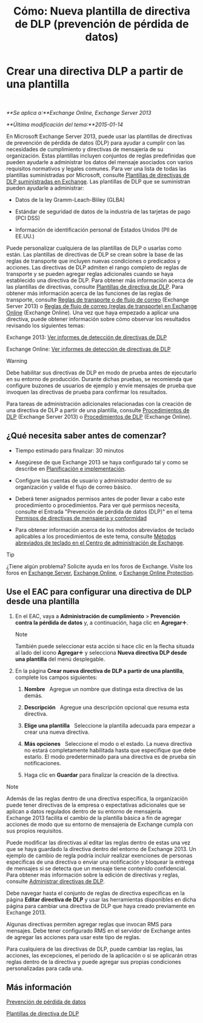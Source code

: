 ﻿---
title: 'Cómo: Nueva plantilla de directiva de DLP (prevención de pérdida de datos)'
TOCTitle: Crear una directiva DLP a partir de una plantilla
ms:assetid: 4432ef8b-6108-48d3-b2af-43ef5b40d2bc
ms:mtpsurl: https://technet.microsoft.com/es-es/library/JJ150515(v=EXCHG.150)
ms:contentKeyID: 48267642
ms.date: 04/23/2018
mtps_version: v=EXCHG.150
ms.translationtype: HT
---

# Crear una directiva DLP a partir de una plantilla

 

_**Se aplica a:**Exchange Online, Exchange Server 2013_

_**Última modificación del tema:**2015-01-14_

En Microsoft Exchange Server 2013, puede usar las plantillas de directivas de prevención de pérdida de datos (DLP) para ayudar a cumplir con las necesidades de cumplimiento y directivas de mensajería de su organización. Estas plantillas incluyen conjuntos de reglas predefinidas que pueden ayudarle a administrar los datos del mensaje asociados con varios requisitos normativos y legales comunes. Para ver una lista de todas las plantillas suministradas por Microsoft, consulte [Plantillas de directivas de DLP suministradas en Exchange](dlp-policy-templates-supplied-in-exchange-exchange-2013-help.md). Las plantillas de DLP que se suministran pueden ayudarle a administrar:

  - Datos de la ley Gramm-Leach-Bliley (GLBA)

  - Estándar de seguridad de datos de la industria de las tarjetas de pago (PCI DSS)

  - Información de identificación personal de Estados Unidos (PII de EE.UU.)

Puede personalizar cualquiera de las plantillas de DLP o usarlas como están. Las plantillas de directivas de DLP se crean sobre la base de las reglas de transporte que incluyen nuevas condiciones o predicados y acciones. Las directivas de DLP admiten el rango completo de reglas de transporte y se pueden agregar reglas adicionales cuando se haya establecido una directiva de DLP. Para obtener más información acerca de las plantillas de directivas, consulte [Plantillas de directiva de DLP](dlp-policy-templates-exchange-2013-help.md). Para obtener más información acerca de las funciones de las reglas de transporte, consulte [Reglas de transporte o de flujo de correo](mail-flow-rules-transport-rules-in-exchange-2013-exchange-2013-help.md) (Exchange Server 2013) o [Reglas de flujo de correo (reglas de transporte) en Exchange Online](https://technet.microsoft.com/es-es/library/jj919238\(v=exchg.150\)) (Exchange Online). Una vez que haya empezado a aplicar una directiva, puede obtener información sobre cómo observar los resultados revisando los siguientes temas:

Exchange 2013: [Ver informes de detección de directivas de DLP](view-dlp-policy-detection-reports-exchange-2013-help.md)

Exchange Online: [Ver informes de detección de directivas de DLP](https://technet.microsoft.com/es-es/library/dn904484\(v=exchg.150\))


> [!WARNING]
> Debe habilitar sus directivas de DLP en modo de prueba antes de ejecutarlo en su entorno de producción. Durante dichas pruebas, se recomienda que configure buzones de usuarios de ejemplo y envíe mensajes de prueba que invoquen las directivas de prueba para confirmar los resultados.



Para tareas de administración adicionales relacionadas con la creación de una directiva de DLP a partir de una plantilla, consulte [Procedimientos de DLP](dlp-procedures-exchange-2013-help.md) (Exchange Server 2013) o [Procedimientos de DLP](https://technet.microsoft.com/es-es/library/jj938003\(v=exchg.150\)) (Exchange Online).

## ¿Qué necesita saber antes de comenzar?

  - Tiempo estimado para finalizar: 30 minutos

  - Asegúrese de que Exchange 2013 se haya configurado tal y como se describe en [Planificación e implementación](planning-and-deployment-for-exchange-2013-installation-instructions.md).

  - Configure las cuentas de usuario y administrador dentro de su organización y valide el flujo de correo básico.

  - Deberá tener asignados permisos antes de poder llevar a cabo este procedimiento o procedimientos. Para ver qué permisos necesita, consulte el Entrada "Prevención de pérdida de datos (DLP)" en el tema [Permisos de directivas de mensajería y conformidad](messaging-policy-and-compliance-permissions-exchange-2013-help.md)

  - Para obtener información acerca de los métodos abreviados de teclado aplicables a los procedimientos de este tema, consulte [Métodos abreviados de teclado en el Centro de administración de Exchange](keyboard-shortcuts-in-the-exchange-admin-center-exchange-online-protection-help.md).


> [!TIP]
> ¿Tiene algún problema? Solicite ayuda en los foros de Exchange. Visite los foros en <A href="https://go.microsoft.com/fwlink/p/?linkid=60612">Exchange Server</A>, <A href="https://go.microsoft.com/fwlink/p/?linkid=267542">Exchange Online</A>, o <A href="https://go.microsoft.com/fwlink/p/?linkid=285351">Exchange Online Protection</A>.



## Use el EAC para configurar una directiva de DLP desde una plantilla

1.  En el EAC, vaya a **Administración de cumplimiento** \> **Prevención contra la pérdida de datos** y, a continuación, haga clic en **Agregar**![Agregar icono](images/JJ218640.c1e75329-d6d7-4073-a27d-498590bbb558(EXCHG.150).gif "Agregar icono").
    

    > [!NOTE]
    > También puede seleccionar esta acción si hace clic en la flecha situada al lado del icono <STRONG>Agregar</STRONG><IMG title="Agregar icono" alt="Agregar icono" src="images/JJ218640.c1e75329-d6d7-4073-a27d-498590bbb558(EXCHG.150).gif"> y selecciona <STRONG>Nueva directiva DLP desde una plantilla</STRONG> del menú desplegable.



2.  En la página **Crear nueva directiva de DLP a partir de una plantilla**, complete los campos siguientes:
    
    1.  **Nombre**   Agregue un nombre que distinga esta directiva de las demás.
    
    2.  **Descripción**   Agregue una descripción opcional que resuma esta directiva.
    
    3.  **Elige una plantilla**   Seleccione la plantilla adecuada para empezar a crear una nueva directiva.
    
    4.  **Más opciones**   Seleccione el modo o el estado. La nueva directiva no estará completamente habilitada hasta que especifique que debe estarlo. El modo predeterminado para una directiva es de prueba sin notificaciones.
    
    5.  Haga clic en **Guardar** para finalizar la creación de la directiva.


> [!NOTE]
> Además de las reglas dentro de una directiva específica, la organización puede tener directivas de la empresa o expectativas adicionales que se aplican a datos regulados dentro de su entorno de mensajería. Exchange&nbsp;2013 facilita el cambio de la plantilla básica a fin de agregar acciones de modo que su entorno de mensajería de Exchange cumpla con sus propios requisitos.



Puede modificar las directivas al editar las reglas dentro de estas una vez que se haya guardado la directiva dentro del entorno de Exchange 2013. Un ejemplo de cambio de regla podría incluir realizar exenciones de personas específicas de una directiva o enviar una notificación y bloquear la entrega de mensajes si se detecta que un mensaje tiene contenido confidencial. Para obtener más información sobre la edición de directivas y reglas, consulte [Administrar directivas de DLP](manage-dlp-policies-exchange-2013-help.md).

Debe navegar hasta el conjunto de reglas de directiva específicas en la página **Editar directiva de DLP** y usar las herramientas disponibles en dicha página para cambiar una directiva de DLP que haya creado previamente en Exchange 2013.

Algunas directivas permiten agregar reglas que invocan RMS para mensajes. Debe tener configurado RMS en el servidor de Exchange antes de agregar las acciones para usar este tipo de reglas.

Para cualquiera de las directivas de DLP, puede cambiar las reglas, las acciones, las excepciones, el periodo de la aplicación o si se aplicarán otras reglas dentro de la directiva y puede agregar sus propias condiciones personalizadas para cada una.

## Más información

[Prevención de pérdida de datos](technical-overview-of-dlp-data-loss-prevention-in-exchange.md)

[Plantillas de directiva de DLP](dlp-policy-templates-exchange-2013-help.md)

